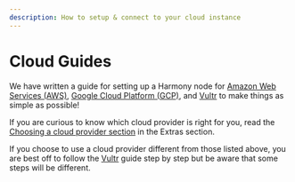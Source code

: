 ```yaml
---
description: How to setup & connect to your cloud instance
---
```


# Cloud Guides

We have written a guide for setting up a Harmony node for [Amazon Web Services \(AWS\)](aws.md), [Google Cloud Platform \(GCP\)](google-cloud.md), and [Vultr](vultr.md) to make things as simple as possible!

If you are curious to know which cloud provider is right for you, read the [Choosing a cloud provider section](../../extras/choosing-a-cloud-provider.md) in the Extras section.

If you choose to use a cloud provider different from those listed above, you are best off to follow the [Vultr](vultr.md) guide step by step but be aware that some steps will be different.

